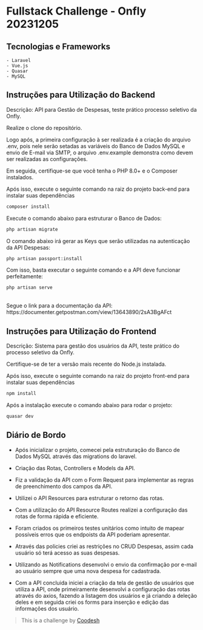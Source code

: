 # Fullstack Challenge - Onfly 20231205

## Tecnologias e Frameworks
    - Laravel
    - Vue.js
    - Quasar
    - MySQL

## Instruções para Utilização do Backend
Descrição: API para Gestão de Despesas, teste prático processo seletivo da Onfly.

Realize o clone do repositório.

Logo após, a primeira configuração à ser realizada é a criação do arquivo .env, pois nele serão setadas as variáveis do Banco de Dados MySQL e envio de E-mail via SMTP, o arquivo .env.example demonstra como devem ser realizadas as configurações.

Em seguida, certifique-se que você tenha o PHP 8.0+ e o Composer instalados.

Após isso, execute o seguinte comando na raiz do projeto back-end para instalar suas dependências
<br />
```bash
composer install
```
Execute o comando abaixo para estruturar o Banco de Dados:
```bash
php artisan migrate
```
O comando abaixo irá gerar as Keys que serão utilizadas na autenticação da API Despesas:
```bash
php artisan passport:install
```
Com isso, basta executar o seguinte comando e a API deve funcionar perfeitamente:
<br />
```bash
php artisan serve
```
<br />
Segue o link para a documentação da API:
https://documenter.getpostman.com/view/13643890/2sA3BgAFct

## Instruções para Utilização do Frontend
Descrição: Sistema para gestão dos usuários da API, teste prático do processo seletivo da Onfly.

Certifique-se de ter a versão mais recente do Node.js instalada.

Após isso, execute o seguinte comando na raiz do projeto front-end para instalar suas dependências
<br />
```bash
npm install
```
Após a instalação execute o comando abaixo para rodar o projeto:
<br />
```bash
quasar dev
```
## Diário de Bordo

- Após inicializar o projeto, comecei pela estruturação do Banco de Dados MySQL através das migrations do laravel.

- Criação das Rotas, Controllers e Models da API.

- Fiz a validação da API com o Form Request para implementar as regras de preenchimento dos campos da API.

- Utilizei o API Resources para estruturar o retorno das rotas.

- Com a utilização do API Resource Routes realizei a configuração das rotas de forma rápida e eficiente.

- Foram criados os primeiros testes unitários como intuito de mapear possíveis erros que os endpoists da API poderiam apresentar.

- Através das policies criei as restrições no CRUD Despesas, assim cada usuário só terá acesso as suas despesas.

- Utilizando as Notifications desenvolvi o envio da confirmação por e-mail ao usuário sempre que uma nova despesa for cadastrada.

- Com a API concluida iniciei a criação da tela de gestão de usuários que utiliza a API, onde primeiramente desenvolvi a configuração das rotas através do axios, fazendo a listagem dos usuários e já criando a deleção deles e em seguida criei os forms para inserção e edição das informações dos usuário.

>  This is a challenge by [Coodesh](https://coodesh.com/)
